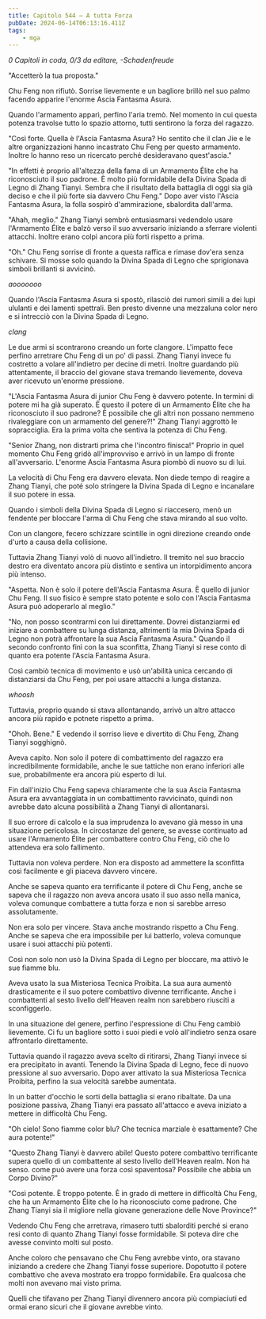 ```yaml
---
title: Capitolo 544 – A tutta Forza
pubDate: 2024-06-14T06:13:16.411Z
tags:
    - mga
---
```



<em>0 Capitoli in coda, 0/3
da editare,
-Schadenfreude</em>


"Accetterò la tua proposta."


Chu Feng non rifiutò. Sorrise lievemente e un bagliore brillò nel suo palmo facendo apparire l'enorme Ascia Fantasma Asura.


Quando l'armamento apparì, perfino l'aria tremò. Nel momento in cui questa potenza travolse tutto lo spazio attorno, tutti sentirono la forza del ragazzo.


"Così forte. Quella è l'Ascia Fantasma Asura? Ho sentito che il clan Jie e le altre organizzazioni hanno incastrato Chu Feng per questo armamento. Inoltre lo hanno reso un ricercato perché desideravano quest'ascia."


"In effetti è proprio all'altezza della fama di un Armamento Élite che ha riconosciuto il suo padrone. È molto più formidabile della Divina Spada di Legno di Zhang Tianyi. Sembra che il risultato della battaglia di oggi sia già deciso e che il più forte sia davvero Chu Feng." Dopo aver visto l'Ascia Fantasma Asura, la folla sospirò d'ammirazione, sbalordita dall'arma.


"Ahah, meglio." Zhang Tianyi sembrò entusiasmarsi vedendolo usare l'Armamento Élite e balzò verso il suo avversario iniziando a sferrare violenti attacchi. Inoltre erano colpi ancora più forti rispetto a prima.


"Oh." Chu Feng sorrise di fronte a questa raffica e rimase dov'era senza schivare. Si mosse solo quando la Divina Spada di Legno che sprigionava simboli brillanti si avvicinò.


*aooooooo*


Quando l'Ascia Fantasma Asura si spostò, rilasciò dei rumori simili a dei lupi ululanti e dei lamenti spettrali. Ben presto divenne una mezzaluna color nero e si intrecciò con la Divina Spada di Legno.


*clang*


Le due armi si scontrarono creando un forte clangore. L'impatto fece perfino arretrare Chu Feng di un po' di passi.
Zhang Tianyi invece fu costretto a volare all'indietro per decine di metri. Inoltre guardando più attentamente, il braccio del giovane stava tremando lievemente, doveva aver ricevuto un'enorme pressione.


"L'Ascia Fantasma Asura di junior Chu Feng è davvero potente. In termini di potere mi ha già superato. È questo il potere di un Armamento Élite che ha riconosciuto il suo padrone? È possibile che gli altri non possano nemmeno rivaleggiare con un armamento del genere?!" Zhang Tianyi aggrottò le sopracciglia. Era la prima volta che sentiva la potenza di Chu Feng.


"Senior Zhang, non distrarti prima che l'incontro finisca!" Proprio in quel momento Chu Feng gridò all'improvviso e arrivò in un lampo di fronte all'avversario. L'enorme Ascia Fantasma Asura piombò di nuovo su di lui.


La velocità di Chu Feng era davvero elevata. Non diede tempo di reagire a Zhang Tianyi, che poté solo stringere la Divina Spada di Legno e incanalare il suo potere in essa.


Quando i simboli della Divina Spada di Legno si riaccesero, menò un fendente per bloccare l'arma di Chu Feng che stava mirando al suo volto.


Con un clangore, fecero schizzare scintille in ogni direzione creando onde d'urto a causa della collisione.


Tuttavia Zhang Tianyi volò di nuovo all'indietro. Il tremito nel suo braccio destro era diventato ancora più distinto e sentiva un intorpidimento ancora più intenso.


"Aspetta. Non è solo il potere dell'Ascia Fantasma Asura. È quello di junior Chu Feng. Il suo fisico è sempre stato potente e solo con l'Ascia Fantasma Asura può adoperarlo al meglio."


"No, non posso scontrarmi con lui direttamente. Dovrei distanziarmi ed iniziare a combattere su lunga distanza, altrimenti la mia Divina Spada di Legno non potrà affrontare la sua Ascia Fantasma Asura." Quando il secondo confronto finì con la sua sconfitta, Zhang Tianyi si rese conto di quanto era potente l'Ascia Fantasma Asura.


Così cambiò tecnica di movimento e usò un'abilità unica cercando di distanziarsi da Chu Feng, per poi usare attacchi a lunga distanza.


*whoosh*


Tuttavia, proprio quando si stava allontanando, arrivò un altro attacco ancora più rapido e potnete rispetto a prima.


"Ohoh. Bene." E vedendo il sorriso lieve e divertito di Chu Feng, Zhang Tianyi sogghignò.


Aveva capito. Non solo il potere di combattimento del ragazzo era incredibilmente formidabile, anche le sue tattiche non erano inferiori alle sue, probabilmente era ancora più esperto di lui.


Fin dall'inizio Chu Feng sapeva chiaramente che la sua Ascia Fantasma Asura era avvantaggiata in un combattimento ravvicinato, quindi non avrebbe dato alcuna possibilità a Zhang Tianyi di allontanarsi.


Il suo errore di calcolo e la sua imprudenza lo avevano già messo in una situazione pericolosa. In circostanze del genere, se avesse continuato ad usare l'Armamento Élite per combattere contro Chu Feng, ciò che lo attendeva era solo fallimento.


Tuttavia non voleva perdere. Non era disposto ad ammettere la sconfitta così facilmente e gli piaceva davvero vincere.


Anche se sapeva quanto era terrificante il potere di Chu Feng, anche se sapeva che il ragazzo non aveva ancora usato il suo asso nella manica, voleva comunque combattere a tutta forza e non si sarebbe arreso assolutamente.


Non era solo per vincere. Stava anche mostrando rispetto a Chu Feng. Anche se sapeva che era impossibile per lui batterlo, voleva comunque usare i suoi attacchi più potenti.


Così non solo non usò la Divina Spada di Legno per bloccare, ma attivò le sue fiamme blu.


Aveva usato la sua Misteriosa Tecnica Proibita. La sua aura aumentò drasticamente e il suo potere combattivo divenne terrificante. Anche i combattenti al sesto livello dell'Heaven realm non sarebbero riusciti a sconfiggerlo.


In una situazione del genere, perfino l'espressione di Chu Feng cambiò lievemente. Ci fu un bagliore sotto i suoi piedi e volò all'indietro senza osare affrontarlo direttamente.


Tuttavia quando il ragazzo aveva scelto di ritirarsi, Zhang Tianyi invece si era precipitato in avanti. Tenendo la Divina Spada di Legno, fece di nuovo pressione al suo avversario. Dopo aver attivato la sua Misteriosa Tecnica Proibita, perfino la sua velocità sarebbe aumentata.


In un batter d'occhio le sorti della battaglia si erano ribaltate. Da una posizione passiva, Zhang Tianyi era passato all'attacco e aveva iniziato a mettere in difficoltà Chu Feng.


"Oh cielo! Sono fiamme color blu? Che tecnica marziale è esattamente? Che aura potente!"


"Questo Zhang Tianyi è davvero abile! Questo potere combattivo terrificante supera quello di un combattente al sesto livello dell'Heaven realm. Non ha senso. come può avere una forza così spaventosa? Possibile che abbia un Corpo Divino?"


"Così potente. È troppo potente. È in grado di mettere in difficoltà Chu Feng, che ha un Armamento Élite che lo ha riconosciuto come padrone. Che Zhang Tianyi sia il migliore nella giovane generazione delle Nove Province?"


Vedendo Chu Feng che arretrava, rimasero tutti sbalorditi perché si erano resi conto di quanto Zhang Tianyi fosse formidabile. Si poteva dire che avesse convinto molti sul posto.


Anche coloro che pensavano che Chu Feng avrebbe vinto, ora stavano iniziando a credere che Zhang Tianyi fosse superiore. Dopotutto il potere combattivo che aveva mostrato era troppo formidabile. Era qualcosa che molti non avevano mai visto prima.


Quelli che tifavano per Zhang Tianyi divennero ancora più compiaciuti ed ormai erano sicuri che il giovane avrebbe vinto.
                                


                                



